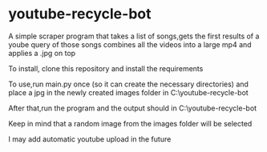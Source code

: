 # youtube-recycle-bot

A simple scraper program that takes a list of songs,gets the first results of a yoube query of those songs combines all the videos into a large mp4 and applies a .jpg on top

To install, clone this repository and install the requirements

To use,run main.py once (so it can create the necessary directories) and place a jpg in the newly created images folder in C:\youtube-recycle-bot

After that,run the program and the output should in C:\youtube-recycle-bot

Keep in mind that a random image from the images folder will be selected

I may add automatic youtube upload in the future



